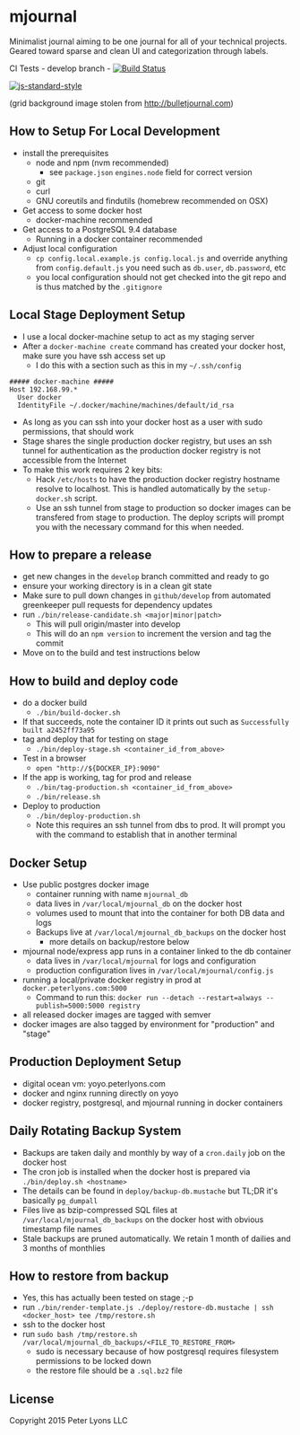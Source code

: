 # mjournal

Minimalist journal aiming to be one journal for all of your technical projects. Geared toward sparse and clean UI and categorization through labels.

CI Tests - develop branch - [![Build Status](https://semaphoreci.com/api/v1/projects/ada70239-ae02-4cc2-9c7c-da1652fd03f0/617307/badge.svg)](https://semaphoreci.com/focusaurus/mjournal)

[![js-standard-style](https://cdn.rawgit.com/feross/standard/master/badge.svg)](https://github.com/feross/standard)

(grid background image stolen from http://bulletjournal.com)

## How to Setup For Local Development

- install the prerequisites
  - node and npm (nvm recommended)
    - see `package.json` `engines.node` field for correct version
  - git
  - curl
  - GNU coreutils and findutils (homebrew recommended on OSX)
- Get access to some docker host
  - docker-machine recommended
- Get access to a PostgreSQL 9.4 database
  - Running in a docker container recommended
- Adjust local configuration
  - `cp config.local.example.js config.local.js` and override anything from `config.default.js` you need such as `db.user`, `db.password`, etc
  - you local configuration should not get checked into the git repo and is thus matched by the `.gitignore`

## Local Stage Deployment Setup

- I use a local docker-machine setup to act as my staging server
- After a `docker-machine create` command has created your docker host, make sure you have ssh access set up
  - I do this with a section such as this in my `~/.ssh/config`

```
##### docker-machine #####
Host 192.168.99.*
  User docker
  IdentityFile ~/.docker/machine/machines/default/id_rsa
```

- As long as you can ssh into your docker host as a user with sudo permissions, that should work
- Stage shares the single production docker registry, but uses an ssh tunnel for authentication as the production docker registry is not accessible from the Internet
- To make this work requires 2 key bits:
  - Hack `/etc/hosts` to have the production docker registry hostname resolve to localhost. This is handled automatically by the `setup-docker.sh` script.
  - Use an ssh tunnel from stage to production so docker images can be transfered from stage to production. The deploy scripts will prompt you with the necessary command for this when needed.

## How to prepare a release

- get new changes in the `develop` branch committed and ready to go
- ensure your working directory is in a clean git state
- Make sure to pull down changes in `github/develop` from automated greenkeeper pull requests for dependency updates
- run `./bin/release-candidate.sh <major|minor|patch>`
  - This will pull origin/master into develop
  - This will do an `npm version` to increment the version and tag the commit
- Move on to the build and test instructions below

## How to build and deploy code

- do a docker build
  - `./bin/build-docker.sh`
- If that succeeds, note the container ID it prints out such as `Successfully built a2452ff73a95`
- tag and deploy that for testing on stage
  - `./bin/deploy-stage.sh <container_id_from_above>`
- Test in a browser
  - `open "http://${DOCKER_IP}:9090"`
- If the app is working, tag for prod and release
  - `./bin/tag-production.sh <container_id_from_above>`
  - `./bin/release.sh`
- Deploy to production
  - `./bin/deploy-production.sh`
  - Note this requires an ssh tunnel from dbs to prod. It will prompt you with the command to establish that in another terminal

## Docker Setup

- Use public postgres docker image
  - container running with name `mjournal_db`
  - data lives in `/var/local/mjournal_db` on the docker host
  - volumes used to mount that into the container for both DB data and logs
  - Backups live at `/var/local/mjournal_db_backups` on the docker host
    - more details on backup/restore below
- mjournal node/express app runs in a container linked to the db container
  - data lives in `/var/local/mjournal` for logs and configuration
  - production configuration lives in `/var/local/mjournal/config.js`
- running a local/private docker registry in prod at `docker.peterlyons.com:5000`
  - Command to run this: `docker run --detach --restart=always --publish=5000:5000 registry`
- all released docker images are tagged with semver
- docker images are also tagged by environment for "production" and "stage"

## Production Deployment Setup

- digital ocean vm: yoyo.peterlyons.com
- docker and nginx running directly on yoyo
- docker registry, postgresql, and mjournal running in docker containers

## Daily Rotating Backup System

- Backups are taken daily and monthly by way of a `cron.daily` job on the docker host
- The cron job is installed when the docker host is prepared via `./bin/deploy.sh <hostname>`
- The details can be found in `deploy/backup-db.mustache` but TL;DR it's basically `pg_dumpall`
- Files live as bzip-compressed SQL files at `/var/local/mjournal_db_backups` on the docker host with obvious timestamp file names
- Stale backups are pruned automatically. We retain 1 month of dailies and 3 months of monthlies

## How to restore from backup

- Yes, this has actually been tested on stage ;-p
- run `./bin/render-template.js ./deploy/restore-db.mustache | ssh <docker_host> tee /tmp/restore.sh`
- ssh to the docker host
- run `sudo bash /tmp/restore.sh /var/local/mjournal_db_backups/<FILE_TO_RESTORE_FROM>`
  - sudo is necessary because of how postgresql requires filesystem permissions to be locked down
  - the restore file should be a `.sql.bz2` file

## License

Copyright 2015 Peter Lyons LLC
